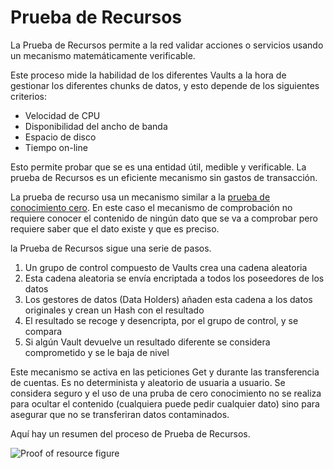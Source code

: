 # Prueba de Recursos
La Prueba de Recursos permite a la red validar acciones o servicios usando un mecanismo matemáticamente verificable.

Este proceso mide la habilidad de los diferentes Vaults a la hora de gestionar los diferentes chunks de datos, y esto depende de los siguientes criterios:

* Velocidad de CPU
* Disponibilidad del ancho de banda
* Espacio de disco
* Tiempo on-line

Esto permite probar que se es una entidad útil, medible y verificable. La prueba de Recursos es un eficiente mecanismo sin gastos de transacción.

La prueba de recurso usa un mecanismo similar a la [prueba de conocimiento cero](http://es.wikipedia.org/wiki/Prueba_de_conocimiento_cero). En este caso el mecanismo de comprobación no requiere conocer el contenido de ningún dato que se va a comprobar pero requiere saber que el dato existe y que es preciso.

la Prueba de Recursos sigue una serie de pasos.

1. Un grupo de control compuesto de Vaults crea una cadena aleatoria
2. Esta cadena aleatoria se envía encriptada a todos los poseedores de los datos
3. Los gestores de datos (Data Holders) añaden esta cadena a los datos originales y crean un Hash con el resultado
4. El resultado se recoge y desencripta, por el grupo de control, y se compara
5. Si algún Vault devuelve un resultado diferente se considera comprometido y se le baja de nivel

Este mecanismo se activa en las peticiones Get y durante las transferencia de cuentas. Es no determinista y aleatorio de usuaria a usuario. Se considera seguro y el uso de una pruba de cero conocimiento no se realiza para ocultar el contenido (cualquiera puede pedir cualquier dato) sino para asegurar que no se transferiran datos contaminados.

Aquí hay un resumen del proceso de Prueba de Recursos.

![Proof of resource figure](./img/por-diagram.png)

